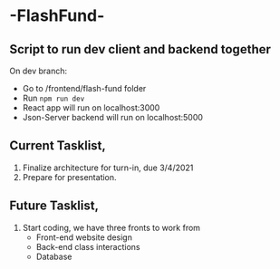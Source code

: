 # -FlashFund-

## Script to run dev client and backend together

On dev branch:

- Go to /frontend/flash-fund folder
- Run `npm run dev`
- React app will run on localhost:3000
- Json-Server backend will run on localhost:5000

## Current Tasklist,

1. Finalize architecture for turn-in, due 3/4/2021
2. Prepare for presentation.

## Future Tasklist,

1. Start coding, we have three fronts to work from
   - Front-end website design
   - Back-end class interactions
   - Database
